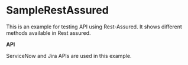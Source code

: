 # SampleRestAssured

This is an example for testing API using Rest-Assured. It shows different methods available in Rest assured.

**API**

ServiceNow and Jira APIs are used in this example.
